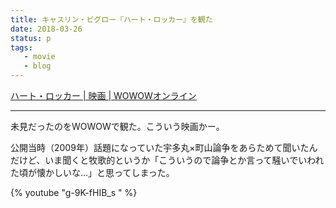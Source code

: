 ```yaml
---
title: キャスリン・ビグロー『ハート・ロッカー』を観た
date: 2018-03-26
status: p
tags:
   - movie
   - blog
---
```


[ハート・ロッカー | 映画 | WOWOWオンライン](http://www.wowow.co.jp/detail/022290)

---

未見だったのをWOWOWで観た。こういう映画かー。

公開当時（2009年）話題になっていた宇多丸×町山論争をあらためて聞いたんだけど、いま聞くと牧歌的というか「こういうので論争とか言って騒いでいわれた頃が懐かしいな…」と思ってしまった。

{% youtube "g-9K-fHIB_s " %}
